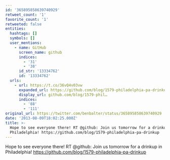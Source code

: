 ```yaml
---
id: '365895858639740929'
retweet_count: '1'
favorite_count: '1'
retweeted: false
entities:
  hashtags: []
  symbols: []
  user_mentions:
    - name: GitHub
      screen_name: github
      indices:
        - '31'
        - '38'
      id_str: '13334762'
      id: '13334762'
  urls:
    - url: https://t.co/36vQ4v03vw
      expanded_url: https://github.com/blog/1579-philadelphia-pa-drinkup
      display_url: github.com/blog/1579-phil…
      indices:
        - '88'
        - '111'
original_url: https://twitter.com/benbalter/status/365895858639740929
date: '2013-08-09T18:02:25.000Z'
title: >-
  Hope to see everyone there! RT @github: Join us tomorrow for a drinkup in
  Philadelphia! https://github.com/blog/1579-philadelphia-pa-drinkup
---
```


Hope to see everyone there! RT @github: Join us tomorrow for a drinkup in Philadelphia! https://github.com/blog/1579-philadelphia-pa-drinkup